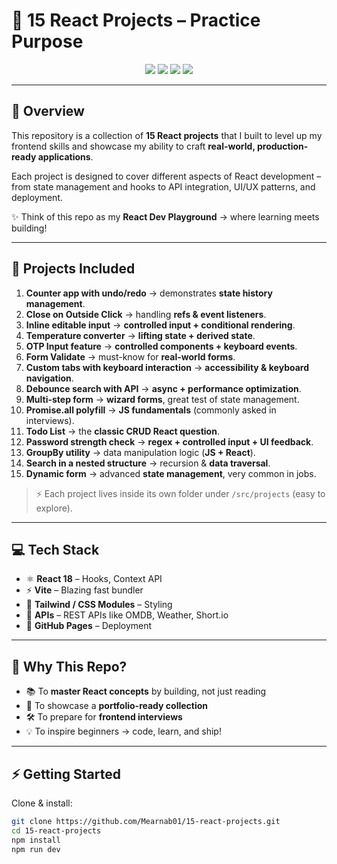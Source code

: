 # 🚀 15 React Projects – Practice Purpose

<p align="center">
  <img src="https://img.shields.io/badge/React-18.0-blue?style=flat&logo=react" />
  <img src="https://img.shields.io/badge/Vite-Bundler-purple?style=flat&logo=vite" />
  <img src="https://img.shields.io/badge/Status-Completed-success" />
  <img src="https://img.shields.io/badge/Made%20with-Love❤️-red" />
</p>

---

## 🌟 Overview  
This repository is a collection of **15 React projects** that I built to level up my frontend skills and showcase my ability to craft **real-world, production-ready applications**.  

Each project is designed to cover different aspects of React development – from state management and hooks to API integration, UI/UX patterns, and deployment.  

✨ Think of this repo as my **React Dev Playground** → where learning meets building!  

---

## 🧩 Projects Included  

1. **Counter app with undo/redo** → demonstrates **state history management**.  
2. **Close on Outside Click** → handling **refs & event listeners**.  
3. **Inline editable input** → **controlled input + conditional rendering**.  
4. **Temperature converter** → **lifting state + derived state**.  
5. **OTP Input feature** → **controlled components + keyboard events**.  
6. **Form Validate** → must-know for **real-world forms**.  
7. **Custom tabs with keyboard interaction** → **accessibility & keyboard navigation**.  
8. **Debounce search with API** → **async + performance optimization**.  
9. **Multi-step form** → **wizard forms**, great test of state management.  
10. **Promise.all polyfill** → **JS fundamentals** (commonly asked in interviews).  
11. **Todo List** → the **classic CRUD React question**.  
12. **Password strength check** → **regex + controlled input + UI feedback**.  
13. **GroupBy utility** → data manipulation logic (**JS + React**).  
14. **Search in a nested structure** → recursion & **data traversal**.  
15. **Dynamic form** → advanced **state management**, very common in jobs.  

> ⚡ Each project lives inside its own folder under `/src/projects` (easy to explore).  

---

## 💻 Tech Stack  

- ⚛ **React 18** – Hooks, Context API  
- ⚡ **Vite** – Blazing fast bundler  
- 🎨 **Tailwind / CSS Modules** – Styling  
- 🔗 **APIs** – REST APIs like OMDB, Weather, Short.io  
- 🚀 **GitHub Pages** – Deployment  

---

## 🎯 Why This Repo?  
- 📚 To **master React concepts** by building, not just reading  
- 🎨 To showcase a **portfolio-ready collection**  
- 🛠 To prepare for **frontend interviews**  
- 💡 To inspire beginners → code, learn, and ship!  

---

## ⚡ Getting Started  

Clone & install:  
```bash
git clone https://github.com/Mearnab01/15-react-projects.git
cd 15-react-projects
npm install
npm run dev

